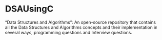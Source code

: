 # DSAUsingC
“Data Structures and Algorithms”: An open-source repository that contains all the Data Structures and Algorithms concepts and their implementation in several ways, programming questions and Interview questions.
